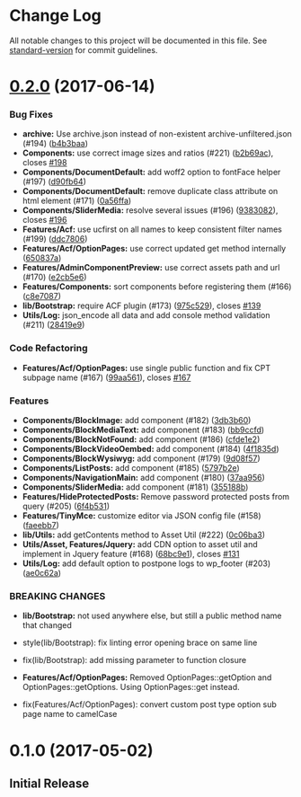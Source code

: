 # Change Log

All notable changes to this project will be documented in this file. See [standard-version](https://github.com/conventional-changelog/standard-version) for commit guidelines.

<a name="0.2.0"></a>
# [0.2.0](https://github.com/flyntwp/flynt-starter-theme/compare/v0.1.0...v0.2.0) (2017-06-14)


### Bug Fixes

* **archive:** Use archive.json instead of non-existent archive-unfiltered.json (#194) ([b4b3baa](https://github.com/flyntwp/flynt-starter-theme/commit/b4b3baa))
* **Components:** use correct image sizes and ratios (#221) ([b2b69ac](https://github.com/flyntwp/flynt-starter-theme/commit/b2b69ac)), closes [#198](https://github.com/flyntwp/flynt-starter-theme/issues/198)
* **Components/DocumentDefault:** add woff2 option to fontFace helper (#197) ([d90fb64](https://github.com/flyntwp/flynt-starter-theme/commit/d90fb64))
* **Components/DocumentDefault:** remove duplicate class attribute on html element (#171) ([0a56ffa](https://github.com/flyntwp/flynt-starter-theme/commit/0a56ffa))
* **Components/SliderMedia:** resolve several issues (#196) ([9383082](https://github.com/flyntwp/flynt-starter-theme/commit/9383082)), closes [#196](https://github.com/flyntwp/flynt-starter-theme/issues/196)
* **Features/Acf:** use ucfirst on all names to keep consistent filter names (#199) ([ddc7806](https://github.com/flyntwp/flynt-starter-theme/commit/ddc7806))
* **Features/Acf/OptionPages:** use correct updated get method internally ([650837a](https://github.com/flyntwp/flynt-starter-theme/commit/650837a))
* **Features/AdminComponentPreview:** use correct assets path and url (#170) ([e2cb5e6](https://github.com/flyntwp/flynt-starter-theme/commit/e2cb5e6))
* **Features/Components:** sort components before registering them (#166) ([c8e7087](https://github.com/flyntwp/flynt-starter-theme/commit/c8e7087))
* **lib/Bootstrap:** require ACF plugin (#173) ([975c529](https://github.com/flyntwp/flynt-starter-theme/commit/975c529)), closes [#139](https://github.com/flyntwp/flynt-starter-theme/issues/139)
* **Utils/Log:** json_encode all data and add console method validation (#211) ([28419e9](https://github.com/flyntwp/flynt-starter-theme/commit/28419e9))


### Code Refactoring

* **Features/Acf/OptionPages:** use single public function and fix CPT subpage name (#167) ([99aa561](https://github.com/flyntwp/flynt-starter-theme/commit/99aa561)), closes [#167](https://github.com/flyntwp/flynt-starter-theme/issues/167)


### Features

* **Components/BlockImage:** add component (#182) ([3db3b60](https://github.com/flyntwp/flynt-starter-theme/commit/3db3b60))
* **Components/BlockMediaText:** add component (#183) ([bb9ccfd](https://github.com/flyntwp/flynt-starter-theme/commit/bb9ccfd))
* **Components/BlockNotFound:** add component (#186) ([cfde1e2](https://github.com/flyntwp/flynt-starter-theme/commit/cfde1e2))
* **Components/BlockVideoOembed:** add component (#184) ([4f1835d](https://github.com/flyntwp/flynt-starter-theme/commit/4f1835d))
* **Components/BlockWysiwyg:** add component (#179) ([9d08f57](https://github.com/flyntwp/flynt-starter-theme/commit/9d08f57))
* **Components/ListPosts:** add component (#185) ([5797b2e](https://github.com/flyntwp/flynt-starter-theme/commit/5797b2e))
* **Components/NavigationMain:** add component (#180) ([37aa956](https://github.com/flyntwp/flynt-starter-theme/commit/37aa956))
* **Components/SliderMedia:** add component (#181) ([355188b](https://github.com/flyntwp/flynt-starter-theme/commit/355188b))
* **Features/HideProtectedPosts:** Remove password protected posts from query (#205) ([6f4b531](https://github.com/flyntwp/flynt-starter-theme/commit/6f4b531))
* **Features/TinyMce:** customize editor via JSON config file (#158) ([faeebb7](https://github.com/flyntwp/flynt-starter-theme/commit/faeebb7))
* **lib/Utils:** add getContents method to Asset Util (#222) ([0c06ba3](https://github.com/flyntwp/flynt-starter-theme/commit/0c06ba3))
* **Utils/Asset, Features/Jquery:** add CDN option to asset util and implement in Jquery feature (#168) ([68bc9e1](https://github.com/flyntwp/flynt-starter-theme/commit/68bc9e1)), closes [#131](https://github.com/flyntwp/flynt-starter-theme/issues/131)
* **Utils/Log:** add default option to postpone logs to wp_footer (#203) ([ae0c62a](https://github.com/flyntwp/flynt-starter-theme/commit/ae0c62a))


### BREAKING CHANGES

* **lib/Bootstrap:** not used anywhere else, but still a public method name that changed

* style(lib/Bootstrap): fix linting error opening brace on same line

* fix(lib/Bootstrap): add missing parameter to function closure
* **Features/Acf/OptionPages:** Removed OptionPages::getOption and OptionPages::getOptions. Using OptionPages::get instead.

* fix(Features/Acf/OptionPages): convert custom post type option sub page name to camelCase



<a name="0.1.0"></a>
# 0.1.0 (2017-05-02)


## Initial Release
